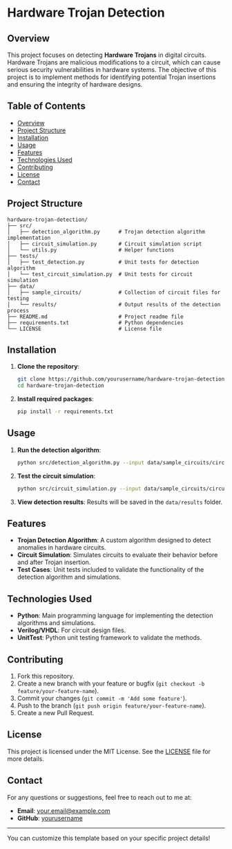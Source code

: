 # Hardware Trojan Detection

## Overview

This project focuses on detecting **Hardware Trojans** in digital circuits. Hardware Trojans are malicious modifications to a circuit, which can cause serious security vulnerabilities in hardware systems. The objective of this project is to implement methods for identifying potential Trojan insertions and ensuring the integrity of hardware designs.

## Table of Contents

- [Overview](#overview)
- [Project Structure](#project-structure)
- [Installation](#installation)
- [Usage](#usage)
- [Features](#features)
- [Technologies Used](#technologies-used)
- [Contributing](#contributing)
- [License](#license)
- [Contact](#contact)

## Project Structure

```
hardware-trojan-detection/
├── src/
│   ├── detection_algorithm.py      # Trojan detection algorithm implementation
│   ├── circuit_simulation.py       # Circuit simulation script
│   └── utils.py                    # Helper functions
├── tests/
│   ├── test_detection.py           # Unit tests for detection algorithm
│   └── test_circuit_simulation.py  # Unit tests for circuit simulation
├── data/
│   ├── sample_circuits/            # Collection of circuit files for testing
│   └── results/                    # Output results of the detection process
├── README.md                       # Project readme file
├── requirements.txt                # Python dependencies
└── LICENSE                         # License file
```

## Installation

1. **Clone the repository**:
    ```bash
    git clone https://github.com/yourusername/hardware-trojan-detection.git
    cd hardware-trojan-detection
    ```

2. **Install required packages**:
    ```bash
    pip install -r requirements.txt
    ```

## Usage

1. **Run the detection algorithm**:
    ```bash
    python src/detection_algorithm.py --input data/sample_circuits/circuit1.txt
    ```

2. **Test the circuit simulation**:
    ```bash
    python src/circuit_simulation.py --input data/sample_circuits/circuit2.txt
    ```

3. **View detection results**:
    Results will be saved in the `data/results` folder.

## Features

- **Trojan Detection Algorithm**: A custom algorithm designed to detect anomalies in hardware circuits.
- **Circuit Simulation**: Simulates circuits to evaluate their behavior before and after Trojan insertion.
- **Test Cases**: Unit tests included to validate the functionality of the detection algorithm and simulations.
  
## Technologies Used

- **Python**: Main programming language for implementing the detection algorithms and simulations.
- **Verilog/VHDL**: For circuit design files.
- **UnitTest**: Python unit testing framework to validate the methods.

## Contributing

1. Fork this repository.
2. Create a new branch with your feature or bugfix (`git checkout -b feature/your-feature-name`).
3. Commit your changes (`git commit -m 'Add some feature'`).
4. Push to the branch (`git push origin feature/your-feature-name`).
5. Create a new Pull Request.

## License

This project is licensed under the MIT License. See the [LICENSE](LICENSE) file for more details.

## Contact

For any questions or suggestions, feel free to reach out to me at:
- **Email**: your.email@example.com
- **GitHub**: [yourusername](https://github.com/yourusername)

---

You can customize this template based on your specific project details!

